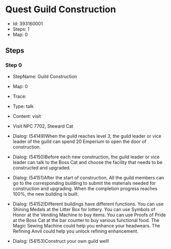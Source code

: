 # Quest Guild Construction

- Id: 393160001
- Steps: 1
- Map: 0

## Steps

### Step 0
- StepName:  Guild Construction
- Map:  0
- Trace:  
- Type:  talk
- Content:  visit
- Visit NPC 7702, Steward Cat

- Dialog: (54149)When the guild reaches level 3, the guild leader or vice leader of the guild can spend 20 Emperium to open the door of construction.
- Dialog: (54150)Before each new construction, the guild leader or vice leader can talk to the Boss Cat and choose the facility that needs to be constructed and upgraded.
- Dialog: (54151)After the start of construction, All the guild members can go to the corresponding building to submit the materials needed for construction and upgrading. When the completion progress reaches 100%, the new building is built.
- Dialog: (54152)Different buildings have different functions. You can use Shining Medals at the Litter Box for lottery. You can use Symbols of Honor at the Vending Machine to buy items. You can use Proofs of Pride at the Boss Cat at the bar counter to buy various functional food. The Magic Sewing Machine could help you enhance your headwears. The Refining Anvil could help you unlock refining enhancement.
- Dialog: (54153)Construct your own guild well!


